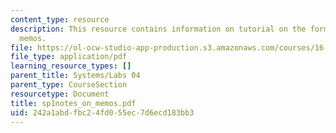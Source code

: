 ```yaml
---
content_type: resource
description: This resource contains information on tutorial on the format for writing
  memos.
file: https://ol-ocw-studio-app-production.s3.amazonaws.com/courses/16-01-unified-engineering-i-ii-iii-iv-fall-2005-spring-2006/242a1abdfbc24fd055ec7d6ecd183bb3_sp1notes_on_memos.pdf
file_type: application/pdf
learning_resource_types: []
parent_title: Systems/Labs 04
parent_type: CourseSection
resourcetype: Document
title: sp1notes_on_memos.pdf
uid: 242a1abd-fbc2-4fd0-55ec-7d6ecd183bb3
---
```

